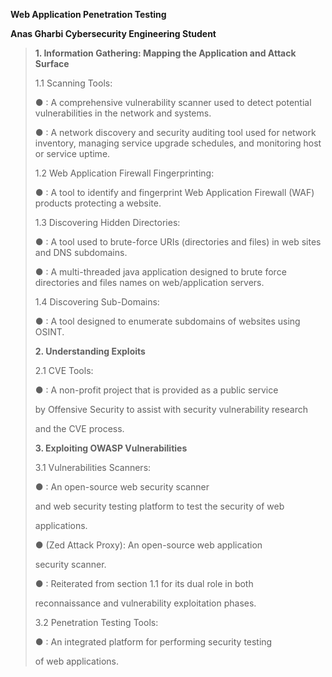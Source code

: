 **Web Application Penetration Testing**

**Anas Gharbi Cybersecurity Engineering Student**

> **1. Information Gathering: Mapping the Application and Attack
> Surface**
>
> 1.1 Scanning Tools:
>
> ● : A comprehensive vulnerability scanner used to detect potential
> vulnerabilities in the network and systems.
>
> ● : A network discovery and security auditing tool used for network
> inventory, managing service upgrade schedules, and monitoring host or
> service uptime.
>
> 1.2 Web Application Firewall Fingerprinting:
>
> ● : A tool to identify and fingerprint Web Application Firewall (WAF)
> products protecting a website.
>
> 1.3 Discovering Hidden Directories:
>
> ● : A tool used to brute-force URIs (directories and files) in web
> sites and DNS subdomains.
>
> ● : A multi-threaded java application designed to brute force
> directories and files names on web/application servers.
>
> 1.4 Discovering Sub-Domains:
>
> ● : A tool designed to enumerate subdomains of websites using OSINT.
>
> **2. Understanding Exploits**
>
> 2.1 CVE Tools:
>
> ● : A non-profit project that is provided as a public service
>
> by Offensive Security to assist with security vulnerability research
>
> and the CVE process.
>
> **3. Exploiting OWASP Vulnerabilities**
>
> 3.1 Vulnerabilities Scanners:
>
> ● : An open-source web security scanner
>
> and web security testing platform to test the security of web
>
> applications.
>
> ● (Zed Attack Proxy): An open-source web application
>
> security scanner.
>
> ● : Reiterated from section 1.1 for its dual role in both
>
> reconnaissance and vulnerability exploitation phases.
>
> 3.2 Penetration Testing Tools:
>
> ● : An integrated platform for performing security testing
>
> of web applications.
